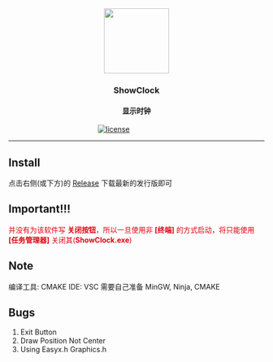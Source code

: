 <div align="center">
  <img height="128" src="https://cdn.jsdelivr.net/gh/BuDingOwO/BuDingOwO@master/Picture/Overview-IMG.gif" alt="">
</div>
<h3 align="center">ShowClock</h3>
<h4 align="center">显示时钟</h4>
<div align="center">
  <a href="https://raw.githubusercontent.com/BuDingOwO/ShowClock/master/LICENSE">
      <img src="https://img.shields.io/github/license/BuDingOwO/ShowClock" alt="license"></a>&emsp;
  <a href="https://www.forcecat.site/"><img src="https://img.shields.io/badge/Official-官网-blue" alt=""></a>&emsp;
  <a href="https://twitter.com/BuDingOwO/"><img src="https://img.shields.io/badge/Twitter-%E6%8E%A8%E7%89%B9-blue" alt=""></a>&emsp;
  <a href="https://space.bilibili.com/526154182"><img src="https://img.shields.io/badge/Bilibili-B%E7%AB%99-ff69b4" alt=""></a>&emsp;
  <a href="mailto:buding@forcecat.site"><img src="https://img.shields.io/badge/Email-邮箱-blue" alt=""></a>&emsp;
  <img src="https://visitor-badge.glitch.me/badge?page_id=BuDingOWO" alt="">
</div>

<hr>

## Install

点击右侧(或下方)的 [Release](https://github.com/BuDingOwO/ShowClock/releases/tag/Release) 下载最新的发行版即可

## Important!!!

<span style="color: #df000f">并没有为该软件写 **关闭按钮**，所以一旦使用非 **[终端]** 的方式启动，将只能使用 **[任务管理器]** 关闭其(**ShowClock.exe**)</span>

## Note

编译工具: CMAKE
IDE: VSC
需要自己准备 MinGW, Ninja, CMAKE

## Bugs 

1. Exit Button
2. Draw Position Not Center
3. Using Easyx.h Graphics.h

